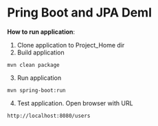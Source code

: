 # Pring Boot and JPA Deml

__How to run application__: 

1. Clone application to Project_Home dir
2. Build application 
```
mvn clean package
```
3. Run application
```
mvn spring-boot:run
```
4. Test application. Open browser with URL
```
http://localhost:8080/users
```